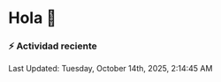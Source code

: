 # Hola 👋 

### :zap: Actividad reciente

<!--RECENT_ACTIVITY:start-->
<!--RECENT_ACTIVITY:end-->


<!--RECENT_ACTIVITY:last_update-->
Last Updated: Tuesday, October 14th, 2025, 2:14:45 AM
<!--RECENT_ACTIVITY:last_update_end-->
